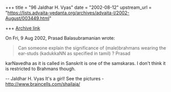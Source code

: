 +++
title = "96 Jaldhar H. Vyas"
date = "2002-08-12"
upstream_url = "https://lists.advaita-vedanta.org/archives/advaita-l/2002-August/003449.html"

+++
[Archive link](https://lists.advaita-vedanta.org/archives/advaita-l/2002-August/003449.html)

On Fri, 9 Aug 2002, Prasad Balasubramanian wrote:

> Can someone explain the significance of (male)brahmans wearing the
> ear-studs (kadukkaNN as specified in tamil) ? Prasad
>

karNavedha as it is called in Sanskrit is one of the samskaras.  I don't
think it is restricted to Brahmans though.

--
Jaldhar H. Vyas <jaldhar at braincells.com>
It's a girl! See the pictures - http://www.braincells.com/shailaja/


